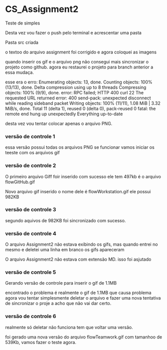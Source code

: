 # CS_Assignment2

Teste de simples

Desta vez vou fazer o push pelo terminal e acrescentar uma pasta

Pasta src criada 

o textoo do arquivo assignment foi corrigido e agora coloquei as imagens


quando inserir os gif e o arquivo png não consegui mais sincronizar o projeto como github.
agora eu restaurei o projeto para branch anterior a essa mudaça.

esse era o erro:
Enumerating objects: 13, done.
Counting objects: 100% (13/13), done.
Delta compression using up to 8 threads
Compressing objects: 100% (9/9), done.
error: RPC failed; HTTP 400 curl 22 The requested URL returned error: 400
send-pack: unexpected disconnect while reading sideband packet
Writing objects: 100% (11/11), 1.08 MiB | 3.32 MiB/s, done.
Total 11 (delta 1), reused 0 (delta 0), pack-reused 0
fatal: the remote end hung up unexpectedly
Everything up-to-date



desta vez vou tentar colocar apenas o arquivo PNG.

### versão de controle 1

essa versão possui todas os arquivos PNG se funcionar vamos iniciar os teeste com os arquivos gif

### versão de controle 2
O primeiro arquivo Giff foir inserido com sucesso ele tem 497kb é o arquivo flowGitHub.gif


Novo arquivo gif inserido o nome dele é flowWorkstation.gif ele possui 982KB


### versão de controle 3
segundo aquivos de 982KB foi sincronizado com sucesso.

### versão de controle 4
O arquivo Assignment2 não estava exibindo os gifs, mas quando entrei no mesmo e deletei uma linha em branco os gifs apareceram

O arquivo Assignment2 não estava com extensão MD. isso foi asjutado

### versão de controle 5

Gerando versão de controle para inserir o gif de 1.1MB

encontrado o problema é realmente o gif de 1.1MB que causa problema
agora vou tentar simplesmente deletar o arquivo e fazer uma nova tentativa de sincronizar o proje a
acho que não vai dar certo.

### versão de controle 6
realmente só deletar não funciona tem que voltar uma versão.


foi gerado uma nova versão do arquivo flowTeamwork.gif com tamanhoo de 539Kb, vamos fazer o teste agora.
